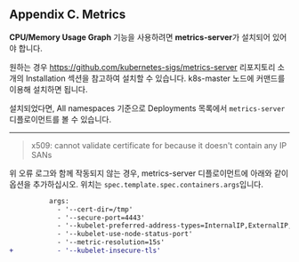 ## Appendix C. Metrics

**CPU/Memory Usage Graph** 기능을 사용하려면 **metrics-server**가 설치되어 있어야 합니다.

원하는 경우 https://github.com/kubernetes-sigs/metrics-server 리포지토리 소개의 Installation 섹션을 참고하여 설치할 수 있습니다.
k8s-master 노드에 커맨드를 이용해 설치하면 됩니다.

설치되었다면, All namespaces 기준으로 Deployments 목록에서 `metrics-server` 디플로이먼트를 볼 수 있습니다.


----

> x509: cannot validate certificate for <host> because it doesn't contain any IP SANs

위 오류 로그와 함께 작동되지 않는 경우, metrics-server 디플로이먼트에 아래와 같이 옵션을 추가하십시오. 위치는 `spec.template.spec.containers.args`입니다.

```diff
          args:
            - '--cert-dir=/tmp'
            - '--secure-port=4443'
            - '--kubelet-preferred-address-types=InternalIP,ExternalIP,Hostname'
            - '--kubelet-use-node-status-port'
            - '--metric-resolution=15s'
+           - '--kubelet-insecure-tls'
```
